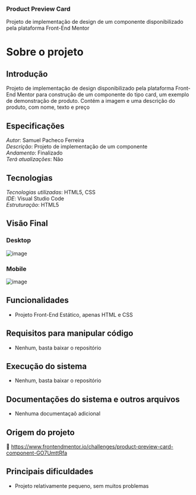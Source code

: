 ### Product Preview Card
Projeto de implementação de design de um componente disponibilizado pela plataforma Front-End Mentor

# Sobre o projeto

## Introdução
Projeto de implementação de design disponibilizado pela plataforma Front-End Mentor para construção de um componente do tipo card, um exemplo de demonstração de produto. Contém a imagem e uma descrição do produto, com nome, texto e preço

## Especificações
*Autor*: Samuel Pacheco Ferreira    
*Descrição*: Projeto de implementação de um componente  
*Andamento*: Finalizado    
*Terá atualizações*:  Não        

## Tecnologias
*Tecnologias utilizadas*: HTML5, CSS       
*IDE*: Visual Studio Code        
*Estruturação*: HTML5  

## Visão Final

### Desktop

![image](https://user-images.githubusercontent.com/61472839/201497236-dd06a120-37fd-4855-8d7a-75d8863aa33f.png)

### Mobile

![image](https://user-images.githubusercontent.com/61472839/201497252-28e1f98a-7963-4d58-ac51-0d49030e7bdd.png)

## Funcionalidades
* Projeto Front-End Estático, apenas HTML e CSS

## Requisitos para manipular código
* Nenhum, basta baixar o repositório 

## Execução do sistema
* Nenhum, basta baixar o repositório 

## Documentações do sistema e outros arquivos
* Nenhuma documentaçaõ adicional

## Origem do projeto
:link: https://www.frontendmentor.io/challenges/product-preview-card-component-GO7UmttRfa

## Principais dificuldades
* Projeto relativamente pequeno, sem muitos problemas

